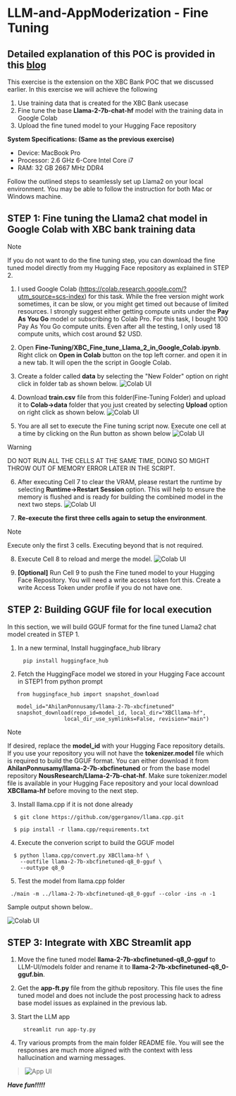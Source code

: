 # LLM-and-AppModerization - Fine Tuning

## Detailed explanation of this POC is provided in this [blog](https://medium.com/@ahilanp/part-iii-fine-tuning-beyond-the-buzz-highlighting-the-impact-of-ai-in-modernizing-application-74fb748d894b) ##

This exercise is the extension on the XBC Bank POC that we discussed earlier. In this exercise we will achieve the following

1. Use training data that is created for the XBC Bank usecase
2. Fine tune the base **Llama-2-7b-chat-hf** model with the training data in Google Colab 
3. Upload the fine tuned model to your Hugging Face repository
   
**System Specifications: (Same as the previous exercise)**

- Device: MacBook Pro
- Processor: 2.6 GHz 6-Core Intel Core i7
- RAM: 32 GB 2667 MHz DDR4

Follow the outlined steps to seamlessly set up Llama2 on your local environment. You may be able to follow the instruction for both Mac or Windows machine.

## STEP 1: Fine tuning the Llama2 chat model in Google Colab with XBC bank training data

 >[!NOTE]
 >If you do not want to do the fine tuning step, you can download the fine tuned model directly from my Hugging Face repository as explained in STEP 2.

1. I used Google Colab (https://colab.research.google.com/?utm_source=scs-index) for this task. While the free version might work sometimes, it can be slow, or you might get timed out because of limited resources. I strongly suggest either getting compute units under the **Pay As You Go** model or subscribing to Colab Pro. For this task, I bought 100 Pay As You Go compute units. Even after all the testing, I only used 18 compute units, which cost around $2 USD.

2. Open **Fine-Tuning/XBC_Fine_tune_Llama_2_in_Google_Colab.ipynb**. Right click on **Open in Colab** button on the top left corner. and open it in a new tab. It will open the the script in Google Colab. 

3. Create a folder called **data** by selecting the "New Folder" option on right click in folder tab as shown below.
   ![Colab UI](../images/colab.png)

4. Download **train.csv** file from this folder(Fine-Tuning Folder) and upload it to **Colab->data** folder that you just created by selecting **Upload** option on right click as shown below.
   ![Colab UI](../images/colab-trainingfile.png)


5. You are all set to execute the Fine tuning script now. Execute one cell at a time by clicking on the Run button as shown below
   ![Colab UI](../images/Colab-runscript.png)

 >[!WARNING]
 >DO NOT RUN ALL THE CELLS AT THE SAME TIME, DOING SO MIGHT THROW OUT OF MEMORY ERROR LATER IN THE SCRIPT.

6. After executing Cell 7 to clear the VRAM, please restart the runtime by selecting **Runtime->Restart Session** option. This will help to ensure the memory is flushed and is ready for building the combined model in the next two steps.
   ![Colab UI](../images/colab-clearRAM.png)

7. **Re-execute the first three cells again to setup the environment**. 
 >[!NOTE]
 >Execute only the first 3 cells. Executing beyond that is not required.
   
8. Execute Cell 8 to reload and merge the model.
   ![Colab UI](../images/colab-buildmodel.png) 

9. **[Optional]** Run Cell 9 to push the Fine tuned model to your Hugging Face Repository. You will need a write access token fort this. Create a write Access Token under profile if you do not have one.

## STEP 2: Building GGUF file for local execution 

In this section, we will build GGUF format for the fine tuned Llama2 chat model created in STEP 1.

1.  In a new terminal, Install huggingface_hub library
   
```
     pip install huggingface_hub
```

2. Fetch the HuggingFace model we stored in your Hugging Face account in STEP1 from python prompt

```
   from huggingface_hub import snapshot_download
   
   model_id="AhilanPonnusamy/llama-2-7b-xbcfinetuned"
   snapshot_download(repo_id=model_id, local_dir="XBCllama-hf",
                  local_dir_use_symlinks=False, revision="main")
```

 >[!NOTE]
 >If desired, replace the **model_id** with your Hugging Face repository details. If you use your repository you will not have the **tokenizer.model** file which is required to build the GGUF format. You can either download it from **AhilanPonnusamy/llama-2-7b-xbcfinetuned** or from the 
 >base model repository **NousResearch/Llama-2-7b-chat-hf**. Make sure tokenizer.model file is available in your Hugging Face repository and your local download **XBCllama-hf** before moving to the next step.

3. Install llama.cpp if it is not done already

```
  $ git clone https://github.com/ggerganov/llama.cpp.git

  $ pip install -r llama.cpp/requirements.txt
```

4. Execute the converion script to build the GGUF model

```
  $ python llama.cpp/convert.py XBCllama-hf \
    --outfile llama-2-7b-xbcfinetuned-q8_0-gguf \
    --outtype q8_0
```

5. Test the model from llama.cpp folder

```
 ./main -m ../llama-2-7b-xbcfinetuned-q8_0-gguf --color -ins -n -1
```
Sample output shown below..


![Colab UI](../images/finetuned-chat.png) 

## STEP 3: Integrate with XBC Streamlit app

1. Move the fine tuned model **llama-2-7b-xbcfinetuned-q8_0-gguf** to LLM-UI/models folder and rename it to **llama-2-7b-xbcfinetuned-q8_0-gguf.bin**.

2. Get the **app-ft.py** file from the github repository. This file uses the fine tuned model and does not include the post processing hack to adress base model issues as explained in the previous lab.

3. Start the LLM app

```
     streamlit run app-ty.py
```

4. Try various prompts from the main folder README file. You will see the responses are much more aligned with the context with less hallucination and warning messages.
>![App UI](../images/Finetuned-output.png)  
   
***Have fun!!!!!***


